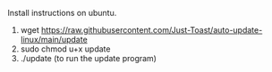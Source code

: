 Install instructions on ubuntu.


1.    wget https://raw.githubusercontent.com/Just-Toast/auto-update-linux/main/update
2.    sudo chmod u+x update
3.    ./update (to run the update program)

